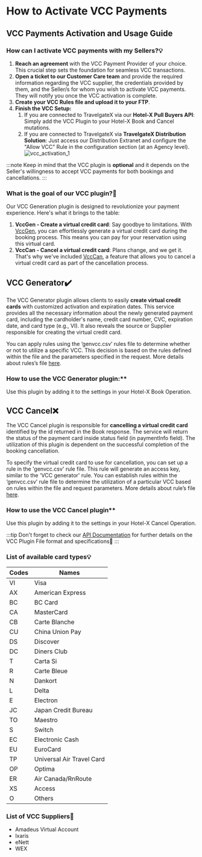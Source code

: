 ﻿---
sidebar_position: 4
---
# How to Activate VCC Payments

## VCC Payments Activation and Usage Guide

### How can I activate VCC payments with my Sellers?💡
1. **Reach an agreement** with the VCC Payment Provider of your choice. This crucial step sets the foundation for seamless VCC transactions.
1. **Open a ticket to our Customer Care team** and provide the required information regarding the VCC supplier, the credentials provided by them, and the Seller/s for whom you wish to activate VCC payments. They will notify you once the VCC activation is complete.
1. **Create your VCC Rules file and upload it to your FTP**.
1. **Finish the VCC Setup:**
    1. If you are connected to TravelgateX via our **Hotel-X Pull Buyers API**: Simply add the VCC Plugin to your Hotel-X Book and Cancel mutations.
    1. If you are connected to TravelgateX via **TravelgateX Distribution Solution**: Just access our Distribution Extranet and configure the "Allow VCC" Rule in the configuration section (at an Agency level).  
        ![vcc_activation_1](https://storage.travelgate.com/kbase/vcc_activation_1.jpg)


:::note
Keep in mind that the VCC plugin is **optional** and it depends on the Seller's willingness to accept VCC payments for both bookings and cancellations.
:::

### What is the goal of our VCC plugin?🚀
Our VCC Generation plugin is designed to revolutionize your payment experience. Here's what it brings to the table:

1. **VccGen - Create a virtual credit card**: Say goodbye to limitations. With [VccGen](/docs/apis/for-buyers/hotel-x-pull-buyers-api/plugins/virtual-credit-card), you can effortlessly generate a virtual credit card during the booking process. This means you can pay for your reservation using this virtual card.
1. **VccCan - Cancel a virtual credit card**: Plans change, and we get it. That's why we've included [VccCan](/docs/apis/for-buyers/hotel-x-pull-buyers-api/plugins/virtual-credit-card), a feature that allows you to cancel a virtual credit card as part of the cancellation process.

## VCC Generator✔️
The VCC Generator plugin allows clients to easily **create virtual credit cards** with customized activation and expiration dates. This service provides all the necessary information about the newly generated payment card, including the cardholder's name, credit card number, CVC, expiration date, and card type (e.g., VI). It also reveals the source or Supplier responsible for creating the virtual credit card.

You can apply rules using the ‘genvcc.csv’ rules file to determine whether or not to utilize a specific VCC. This decision is based on the rules defined within the file and the parameters specified in the request. More details about rules’s file [here](/docs/apis/for-buyers/hotel-x-pull-buyers-api/plugins/virtual-credit-card#file-format-specification).

### How to use the VCC Generator plugin:**  
Use this plugin by adding it to the settings in your Hotel-X Book Operation.

## VCC Cancel❌
The VCC Cancel plugin is responsible for **cancelling a virtual credit card** identified by the id returned in the Book response. The service will return the status of the payment card inside status field (in paymentInfo field). The utilization of this plugin is dependent on the successful completion of the booking cancellation.

To specify the virtual credit card to use for cancellation, you can set up a rule in the 'genvcc.csv' rule file. This rule will generate an access key, similar to the 'VCC generator' rule. You can establish rules within the ‘genvcc.csv’ rule file to determine the utilization of a particular VCC based on rules within the file and request parameters. More details about rule’s file [here](/docs/apis/for-buyers/hotel-x-pull-buyers-api/plugins/virtual-credit-card#file-format-specification).

### How to use the VCC Cancel plugin**

Use this plugin by adding it to the settings in your Hotel-X Cancel Operation.

:::tip
Don't forget to check our [API Documentation](/docs/apis/for-buyers/hotel-x-pull-buyers-api/plugins/virtual-credit-card#file-format-specification) for further details on the VCC Plugin File format and specifications🔎
:::

### List of available card types💡

| Codes  | Names  |
| ---  |  --- |
| VI  |  Visa |
| AX  |  American Express |
| BC  |  BC Card |
| CA  |  MasterCard |
| CB  |  Carte Blanche |
| CU  |  China Union Pay |
| DS  |  Discover |
| DC  |  Diners Club |
| T  |  Carta Si |
| R	  |  Carte Bleue |
| N  |  Dankort |
| L  |  Delta |
| E  |  Electron |
| JC  |  Japan Credit Bureau |
| TO  |  Maestro |
| S	  |  Switch |
| EC  |  Electronic Cash |
| EU  |  EuroCard |
| TP  |  Universal Air Travel Card |
| OP  |  Optima |
| ER  |  Air Canada/RnRoute |
| XS  |  Access |
| O  |  Others |

 
### List of VCC Suppliers📑
- Amadeus Virtual Account
- Ixaris
- eNett
- WEX

<TipContactCustomerCare/>